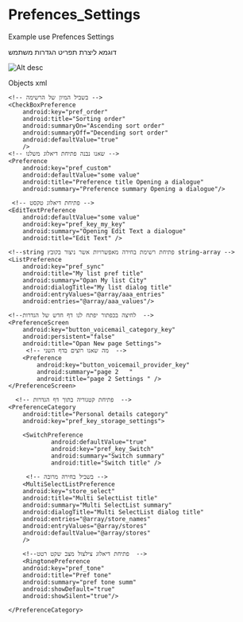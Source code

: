 Prefences_Settings
==================

Example use Prefences Settings

דוגמא ליצרת תפריט הגדרות משתמש

![Alt desc](http://i58.tinypic.com/2m67e6s.jpg)

Objects xml

<?xml version="1.0" encoding="utf-8"?>
<PreferenceScreen xmlns:android="http://schemas.android.com/apk/res/android" >

    <!-- בשביל המיון של הרשימה -->
    <CheckBoxPreference 
        android:key="pref_order"
        android:title="Sorting order"
        android:summaryOn="Ascending sort order"
        android:summaryOff="Decending sort order"
        android:defaultValue="true"
        />
    <!-- שאנו נבנה פתיחת דיאלוג משלנו -->
    <Preference
        android:key="pref_custom"
        android:defaultValue="some value"
        android:title="Preference title Opening a dialogue"
        android:summary="Preference summary Opening a dialogue"/>
    
     <!-- פתיחת דיאלוג טקסט -->
    <EditTextPreference
        android:defaultValue="some value"
        android:key="pref_key_my_key"
        android:summary="Opening Edit Text a dialogue"
        android:title="Edit Text" />

    <!--string פתיחת רשימת בחירה מאפשרויות אשר ניצור בקובץ string-array -->
    <ListPreference
        android:key="pref_sync"
        android:title="My list pref title"
        android:summary="Opan My list City"
        android:dialogTitle="My list dialog title"
        android:entryValues="@array/aaa_entries"
        android:entries="@array/aaa_values"/>
    
    <!--לחיצה בכפתור יפתח לנו דף חדש של הגדרות  -->
    <PreferenceScreen
        android:key="button_voicemail_category_key"
        android:persistent="false"
        android:title="Opan New page Settings">
         <!-- מה שאנו רוצים בדף השני  -->
        <Preference
            android:key="button_voicemail_provider_key"
            android:summary="page 2   "
            android:title="page 2 Settings " />
    </PreferenceScreen>

      <!-- פתיחת קטגוריה בתוך דף הגדרות  -->
    <PreferenceCategory 
        android:title="Personal details category"
        android:key="pref_key_storage_settings">
        
        <SwitchPreference
                android:defaultValue="true"
                android:key="pref_key_Switch"
                android:summary="Switch summary"
                android:title="Switch title" />
        
         <!-- בשביל בחירה מרובה -->
        <MultiSelectListPreference
        android:key="store_select"
        android:title="Multi SelectList title"
        android:summary="Multi SelectList summary"
        android:dialogTitle="Multi SelectList dialog title"
        android:entries="@array/store_names"
        android:entryValues="@array/stores"
        android:defaultValue="@array/stores"
        />
        
        <!--פתיחת דיאלוג צילצול מצב שקט רטט  -->
        <RingtonePreference
        android:key="pref_tone"
        android:title="Pref tone"
        android:summary="pref tone summ"
        android:showDefault="true"
        android:showSilent="true"/>
        
	</PreferenceCategory>
	 
</PreferenceScreen>
